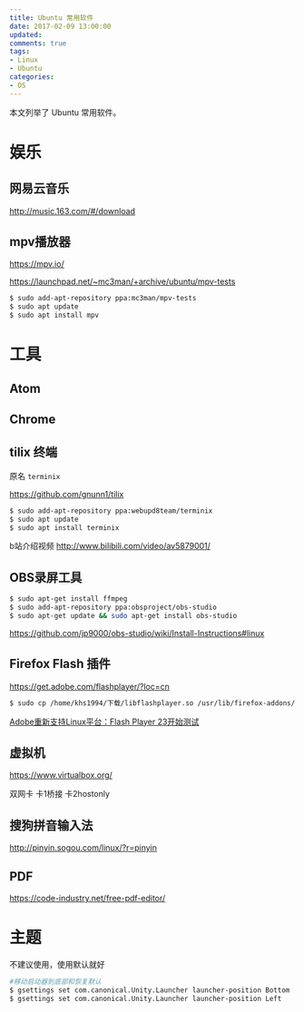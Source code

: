 ```yaml
---
title: Ubuntu 常用软件
date: 2017-02-09 13:00:00
updated:
comments: true
tags:
- Linux
- Ubuntu
categories:
- OS
---
```


本文列举了 Ubuntu 常用软件。

<!--more-->

# 娱乐

## 网易云音乐

http://music.163.com/#/download

## mpv播放器

https://mpv.io/   

https://launchpad.net/~mc3man/+archive/ubuntu/mpv-tests

```bash
$ sudo add-apt-repository ppa:mc3man/mpv-tests
$ sudo apt update
$ sudo apt install mpv
```

# 工具

## Atom

## Chrome

## tilix 终端

原名 `terminix`

https://github.com/gnunn1/tilix  

```bash
$ sudo add-apt-repository ppa:webupd8team/terminix
$ sudo apt update
$ sudo apt install terminix
```

b站介绍视频
http://www.bilibili.com/video/av5879001/

## OBS录屏工具

```bash
$ sudo apt-get install ffmpeg
$ sudo add-apt-repository ppa:obsproject/obs-studio
$ sudo apt-get update && sudo apt-get install obs-studio
```

https://github.com/jp9000/obs-studio/wiki/Install-Instructions#linux

## Firefox Flash 插件

https://get.adobe.com/flashplayer/?loc=cn

```bash
$ sudo cp /home/khs1994/下载/libflashplayer.so /usr/lib/firefox-addons/plugins
```

[Adobe重新支持Linux平台：Flash Player 23开始测试](http://www.ithome.com/html/soft/255434.htm)

## 虚拟机

https://www.virtualbox.org/

双网卡 卡1桥接 卡2hostonly

## 搜狗拼音输入法

http://pinyin.sogou.com/linux/?r=pinyin

## PDF

https://code-industry.net/free-pdf-editor/

# 主题

不建议使用，使用默认就好  

```bash
#移动启动器到底部和恢复默认
$ gsettings set com.canonical.Unity.Launcher launcher-position Bottom  
$ gsettings set com.canonical.Unity.Launcher launcher-position Left
```
